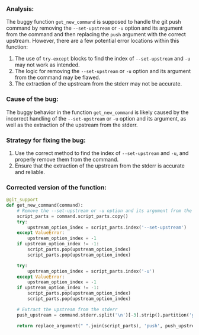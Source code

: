 ### Analysis:
The buggy function `get_new_command` is supposed to handle the git push command by removing the `--set-upstream` or `-u` option and its argument from the command and then replacing the `push` argument with the correct upstream. However, there are a few potential error locations within this function:
1. The use of `try-except` blocks to find the index of `--set-upstream` and `-u` may not work as intended.
2. The logic for removing the `--set-upstream` or `-u` option and its argument from the command may be flawed.
3. The extraction of the upstream from the stderr may not be accurate.

### Cause of the bug:
The buggy behavior in the function `get_new_command` is likely caused by the incorrect handling of the `--set-upstream` or `-u` option and its argument, as well as the extraction of the upstream from the stderr.

### Strategy for fixing the bug:
1. Use the correct method to find the index of `--set-upstream` and `-u`, and properly remove them from the command.
2. Ensure that the extraction of the upstream from the stderr is accurate and reliable.

### Corrected version of the function:
```python
@git_support
def get_new_command(command):
    # Remove the --set-upstream or -u option and its argument from the command
    script_parts = command.script_parts.copy()
    try:
        upstream_option_index = script_parts.index('--set-upstream')
    except ValueError:
        upstream_option_index = -1
    if upstream_option_index != -1:
        script_parts.pop(upstream_option_index)
        script_parts.pop(upstream_option_index)

    try:
        upstream_option_index = script_parts.index('-u')
    except ValueError:
        upstream_option_index = -1
    if upstream_option_index != -1:
        script_parts.pop(upstream_option_index)
        script_parts.pop(upstream_option_index)

    # Extract the upstream from the stderr
    push_upstream = command.stderr.split('\n')[-3].strip().partition('git ')[2]

    return replace_argument(" ".join(script_parts), 'push', push_upstream)
```